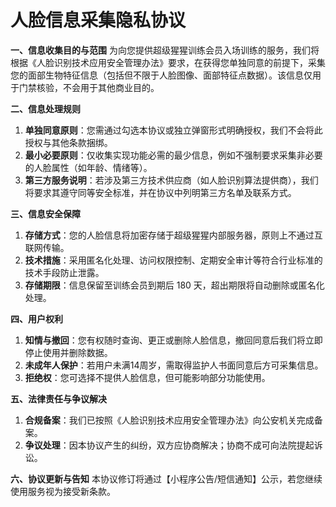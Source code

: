 # **人脸信息采集隐私协议**

**一、信息收集目的与范围**
为向您提供超级猩猩训练会员入场训练的服务，我们将根据《人脸识别技术应用安全管理办法》要求，在获得您单独同意的前提下，采集您的面部生物特征信息（包括但不限于人脸图像、面部特征点数据）。该信息仅用于门禁核验，不会用于其他商业目的。

**二、信息处理规则**

1. ​**单独同意原则**：您需通过勾选本协议或独立弹窗形式明确授权，我们不会将此授权与其他条款捆绑。
2. ​**最小必要原则**：仅收集实现功能必需的最少信息，例如不强制要求采集非必要的人脸属性（如年龄、情绪等）。
3. ​**第三方服务说明**：若涉及第三方技术供应商（如人脸识别算法提供商），我们将要求其遵守同等安全标准，并在协议中列明第三方名单及联系方式。

**三、信息安全保障**

1. ​**存储方式**：您的人脸信息将加密存储于超级猩猩内部服务器，原则上不通过互联网传输。
2. ​**技术措施**：采用匿名化处理、访问权限控制、定期安全审计等符合行业标准的技术手段防止泄露。
3. ​**存储期限**：信息保留至训练会员到期后 180 天，超出期限将自动删除或匿名化处理。

**四、用户权利**

1. ​**知情与撤回**：您有权随时查询、更正或删除人脸信息，撤回同意后我们将立即停止使用并删除数据。
2. ​**未成年人保护**：若用户未满14周岁，需取得监护人书面同意后方可采集信息。
3. ​**拒绝权**：您可选择不提供人脸信息，但可能影响部分功能使用。

**五、法律责任与争议解决**

1. ​**合规备案**：我们已按照《人脸识别技术应用安全管理办法》向公安机关完成备案。
2. ​**争议处理**：因本协议产生的纠纷，双方应协商解决；协商不成可向法院提起诉讼。

**六、协议更新与告知**
本协议修订将通过【小程序公告/短信通知】公示，若您继续使用服务视为接受新条款。
